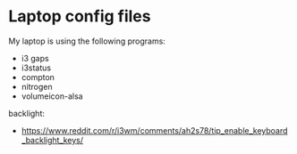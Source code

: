 # Laptop config files

My laptop is using the following programs:
 - i3 gaps
 - i3status
 - compton
 - nitrogen
 - volumeicon-alsa

backlight:
 - https://www.reddit.com/r/i3wm/comments/ah2s78/tip_enable_keyboard_backlight_keys/
